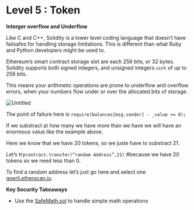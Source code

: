# Level 5 : Token

**Interger overflow and Underflow**

Like C and C++, Solidity is a lower level coding language that doesn’t have failsafes for handling storage limitations. This is different than what Ruby and Python developers might be used to.

Ethereum’s smart contract storage slot are each 256 bits, or 32 bytes. Solidity supports both signed integers, and unsigned integers `uint` of up to 256 bits.

This means your arithmetic operations are prone to underflow and overflow errors, when your numbers flow under or over the allocated bits of storage.

![Untitled](Level%205%20Token%20ba031a86483c4990a2c79e8af215adc0/Untitled.png)

The point of failure here is `require(balances[msg.sender] - _value >= 0);`

If we substract at how many we have more than we have we will have an enormous value like the example above.

Here we know that we have 20 tokens, so we juste have to substract 21.

Let’s try`contract.transfer(”random Address”,21)` #because we have 20 tokens so we need less than 0.

To find a random address let’s just go here and select one [goerli.etherscan.io](https://goerli.etherscan.io/).

**Key Security Takeaways**

- Use the [SafeMath.sol](https://github.com/OpenZeppelin/openzeppelin-solidity/blob/master/contracts/math/SafeMath.sol) to handle simple math operations